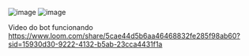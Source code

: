 ![image](https://github.com/user-attachments/assets/f657e54e-3793-4fd8-86e5-a754c2c4f42e)
![image](https://github.com/user-attachments/assets/da50fe53-887b-4a2f-b06c-e34f4e9d91e0)

Video do bot funcionando
https://www.loom.com/share/5cae44d5b6aa46468832fe285f98ab60?sid=15930d30-9222-4132-b5ab-23cca4431f1a

